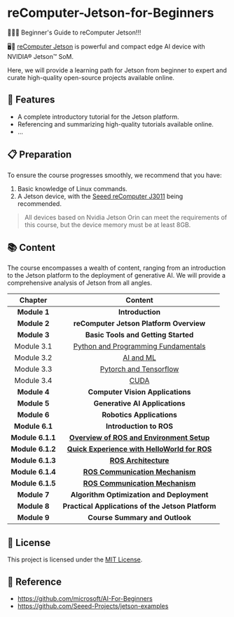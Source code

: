 # reComputer-Jetson-for-Beginners

<!-- TODO: A poster needs to be designed here-->

🚀🚀🚀 Beginner's Guide to reComputer Jetson!!!

🖥️📶 [reComputer Jetson](https://www.seeedstudio.com/tag/nvidia.html) is powerful and compact edge AI device with NVIDIA® Jetson™ SoM.

Here, we will provide a learning path for Jetson from beginner to expert and curate high-quality open-source projects available online. 

## 🔦 Features
- A complete introductory tutorial for the Jetson platform.
- Referencing and summarizing high-quality tutorials available online.
- ...

## 📋 Preparation
To ensure the course progresses smoothly, we recommend that you have:

1. Basic knowledge of Linux commands.
2. A Jetson device, with the [Seeed reComputer J3011](https://www.seeedstudio.com/reComputer-J3011-p-5590.html) being recommended.

> All devices based on Nvidia Jetson Orin can meet the requirements of this course, but the device memory must be at least 8GB.

## 📚 Content
The course encompasses a wealth of content, ranging from an introduction to the Jetson platform to the deployment of generative AI. We will provide a comprehensive analysis of Jetson from all angles.

<!-- TODO: A poster needs to be designed here-->

| **Chapter** | **Content** |
|:-----------:|:-----------:|
| **Module 1**     | **Introduction** |
| **Module 2**     | **reComputer Jetson Platform Overview** |
| **Module 3**     | **Basic Tools and Getting Started** |
| Module 3.1   | [Python and Programming Fundamentals](./3-Basic-Tools-and-Getting-Started/3.1-Python-and-Programming-Fundamentals/README.md) |
| Module 3.2   | [AI and ML](./3-Basic-Tools-and-Getting-Started/3.2-AI-and-ML/README.md) |
| Module 3.3   | [Pytorch and Tensorflow](./3-Basic-Tools-and-Getting-Started/3.3-Pytorch-and-Tensorflow/README.md) |
| Module 3.4   | [CUDA](./3-Basic-Tools-and-Getting-Started/3.4-CUDA/README.md) |
| **Module 4**     | **Computer Vision Applications** |
| **Module 5**     | **Generative AI Applications** |
| **Module 6**     | **Robotics Applications** |
| **Module 6.1**     | **Introduction to ROS** |
| **Module 6.1.1**     | **[Overview of ROS and Environment Setup](./6-Robotics/6.1-Introduction%20to%20ROS/6.1.1-Overview%20of%20ROS%20and%20Environment%20Setup/README.md)** |
| **Module 6.1.2**     | **[Quick Experience with HelloWorld for ROS](./6-Robotics/6.1-Introduction%20to%20ROS/6.1.2-Quick%20Experience%20with%20HelloWorld%20for%20ROS/README.md)** |
| **Module 6.1.3**     | **[ROS Architecture](./6-Robotics/6.1-Introduction%20to%20ROS/6.1.3-ROS%20Architecture/README.md)** |
| **Module 6.1.4**     | **[ROS Communication Mechanism](./6-Robotics/6.1-Introduction%20to%20ROS/6.1.4-ROS%20Communication%20Mechanism/README.md)** |
| **Module 6.1.5**     | **[ROS Communication Mechanism](./6-Robotics/6.1-Introduction%20to%20ROS/6.1.5-Common%20ROS%20Commands/README.md)** |
| **Module 7**     | **Algorithm Optimization and Deployment** |
| **Module 8**     | **Practical Applications of the Jetson Platform** |
| **Module 9**     | **Course Summary and Outlook** |


## 📜 License
This project is licensed under the [MIT License](https://github.com/Seeed-Projects/reComputer-Jetson-for-Beginners/blob/main/LICENSE).

<!-- TODO:
Some of the referenced content has its own specific license type, need to create a table to display it. 
-->

## 🔗 Reference
- https://github.com/microsoft/AI-For-Beginners
- https://github.com/Seeed-Projects/jetson-examples

